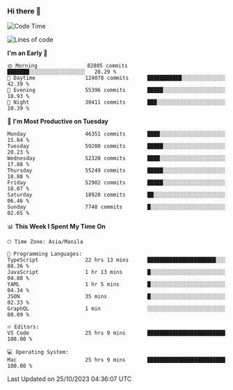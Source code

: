 ### Hi there 👋

<!--START_SECTION:waka-->
![Code Time](http://img.shields.io/badge/Code%20Time-4%2C460%20hrs%2033%20mins-blue)

![Lines of code](https://img.shields.io/badge/From%20Hello%20World%20I%27ve%20Written-109.9%20million%20lines%20of%20code-blue)

**I'm an Early 🐤** 

```text
🌞 Morning                82805 commits       ███████░░░░░░░░░░░░░░░░░░   28.29 % 
🌆 Daytime                124078 commits      ███████████░░░░░░░░░░░░░░   42.39 % 
🌃 Evening                55396 commits       █████░░░░░░░░░░░░░░░░░░░░   18.93 % 
🌙 Night                  30411 commits       ███░░░░░░░░░░░░░░░░░░░░░░   10.39 % 
```
📅 **I'm Most Productive on Tuesday** 

```text
Monday                   46351 commits       ████░░░░░░░░░░░░░░░░░░░░░   15.84 % 
Tuesday                  59200 commits       █████░░░░░░░░░░░░░░░░░░░░   20.23 % 
Wednesday                52320 commits       ████░░░░░░░░░░░░░░░░░░░░░   17.88 % 
Thursday                 55249 commits       █████░░░░░░░░░░░░░░░░░░░░   18.88 % 
Friday                   52902 commits       █████░░░░░░░░░░░░░░░░░░░░   18.07 % 
Saturday                 18920 commits       ██░░░░░░░░░░░░░░░░░░░░░░░   06.46 % 
Sunday                   7748 commits        █░░░░░░░░░░░░░░░░░░░░░░░░   02.65 % 
```


📊 **This Week I Spent My Time On** 

```text
🕑︎ Time Zone: Asia/Manila

💬 Programming Languages: 
TypeScript               22 hrs 13 mins      ██████████████████████░░░   88.36 % 
JavaScript               1 hr 13 mins        █░░░░░░░░░░░░░░░░░░░░░░░░   04.88 % 
YAML                     1 hr 5 mins         █░░░░░░░░░░░░░░░░░░░░░░░░   04.34 % 
JSON                     35 mins             █░░░░░░░░░░░░░░░░░░░░░░░░   02.33 % 
GraphQL                  1 min               ░░░░░░░░░░░░░░░░░░░░░░░░░   00.09 % 

🔥 Editors: 
VS Code                  25 hrs 9 mins       █████████████████████████   100.00 % 

💻 Operating System: 
Mac                      25 hrs 9 mins       █████████████████████████   100.00 % 
```


 Last Updated on 25/10/2023 04:36:07 UTC
<!--END_SECTION:waka-->


<!--
**rad182/rad182** is a ✨ _special_ ✨ repository because its `README.md` (this file) appears on your GitHub profile.

Here are some ideas to get you started:

- 🔭 I’m currently working on ...
- 🌱 I’m currently learning ...
- 👯 I’m looking to collaborate on ...
- 🤔 I’m looking for help with ...
- 💬 Ask me about ...
- 📫 How to reach me: ...
- 😄 Pronouns: ...
- ⚡ Fun fact: ...
-->
